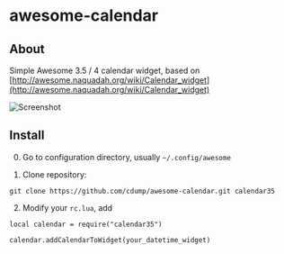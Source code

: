 # awesome-calendar

## About
Simple Awesome 3.5 / 4 calendar widget, based on [http://awesome.naquadah.org/wiki/Calendar_widget](http://awesome.naquadah.org/wiki/Calendar_widget)

![Screenshot](https://github.com/cdump/awesome-calendar/raw/screenshots/awesome-calendar.png)

## Install

0. Go to configuration directory, usually `~/.config/awesome`

1. Clone repository:

`git clone https://github.com/cdump/awesome-calendar.git calendar35`

2. Modify your `rc.lua`, add

`local calendar = require("calendar35")`

`calendar.addCalendarToWidget(your_datetime_widget)`
